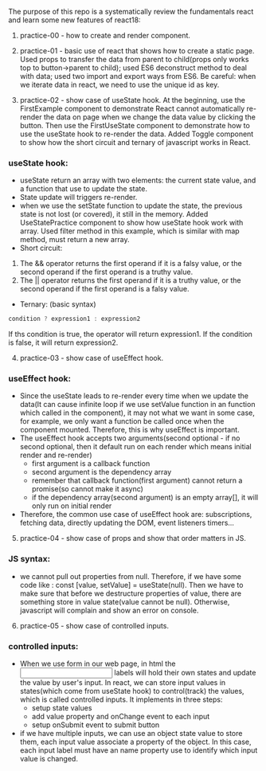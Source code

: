 The purpose of this repo is a systematically review the fundamentals react and learn some new features of react18:

1. practice-00 - how to create and render component.

2. practice-01 - basic use of react that shows how to create a static page. Used props to transfer the data from parent to child(props only works top to button->parent to child); used ES6 deconstruct method to deal with data; used two import and export ways from ES6. Be careful: when we iterate data in react, we need to use the unique id as key.

3. practice-02 - show case of useState hook. At the beginning, use the FirstExample component to demonstrate React cannot automatically re-render the data on page when we change the data value by clicking the button.
Then use the FirstUseState component to demonstrate how to use the useState hook to re-render the data.
Added Toggle component to show how the short circuit and ternary of javascript works in React.
### useState hook:
* useState return an array with two elements: the current state value, and a function that use to update the state.
* State update will triggers re-render.
* when we use the setState function to update the state, the previous state is not lost (or covered), it still in the memory.
Added UseStatePractice component to show how useState hook work with array. Used filter method in this example, which is similar with map method, must return a new array.
* Short circuit: 
1. The && operator returns the first operand if it is a falsy value, or the second operand if the first operand is a truthy value.
2. The || operator returns the first operand if it is a truthy value, or the second operand if the first operand is a falsy value.
* Ternary: (basic syntax)
``` javascript
condition ? expression1 : expression2
```
If ths condition is true, the operator will return expression1. If the condition is false, it will return expression2.

4. practice-03 - show case of useEffect hook.
### useEffect hook:
* Since the useState leads to re-render every time when we update the data(It can cause infinite loop if we use setValue function in an function which called in the component), it may not what we want in some case, for example, we only want a function be called once when the component mounted. Therefore, this is why useEffect is important.
* The useEffect hook accepts two arguments(second optional - if no second optional, then it default run on each render which means initial render and re-render)
  - first argument is a callback function
  - second argument is the dependency array
  - remember that callback function(first argument) cannot return a promise(so cannot make it async)
  - if the dependency array(second argument) is an empty array[], it will only run on initial render
* Therefore, the common use case of useEffect hook are:
subscriptions, fetching data, directly updating the DOM, event listeners timers...

5. practice-04 - show case of props and show that order matters in JS.
### JS syntax:
* we cannot pull out properties from null. Therefore, if we have some code like : const [value, setValue] = useState(null). Then we have to make sure that before we destructure properties of value, there are something store in value state(value cannot be null). Otherwise, javascript will complain and show an error on console.

6. practice-05 - show case of controlled inputs.
### controlled inputs:
* When we use form in our web page, in html the <input> labels will hold their own states and update the value by user's input. In react, we can store input values in states(which come from useState hook) to control(track) the values, which is called controlled inputs. It implements in three steps:
  - setup state values
  - add value property and onChange event to each input
  - setup onSubmit event to submit button
* if we have multiple inputs, we can use an object state value to store them, each input value associate a property of the object. In this case, each input label must have an name property use to identify which input value is changed.